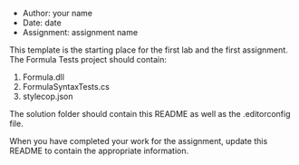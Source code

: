 - Author:	  your name
- Date:		  date
- Assignment: assignment name

This template is the starting place for the first
lab and the first assignment.  The Formula Tests project should
contain:

1) Formula.dll
1) FormulaSyntaxTests.cs
1) stylecop.json

The solution folder should contain this README as well as the .editorconfig file.

When you have completed your work for the assignment, update this
README to contain the appropriate information.